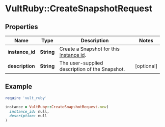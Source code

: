 # VultRuby::CreateSnapshotRequest

## Properties

| Name | Type | Description | Notes |
| ---- | ---- | ----------- | ----- |
| **instance_id** | **String** | Create a Snapshot for this [Instance id](#operation/list-instances). |  |
| **description** | **String** | The user-supplied description of the Snapshot. | [optional] |

## Example

```ruby
require 'vult_ruby'

instance = VultRuby::CreateSnapshotRequest.new(
  instance_id: null,
  description: null
)
```

